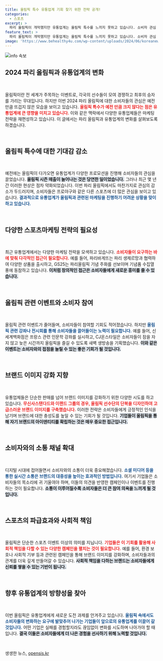 ```yaml
---
title: 올림픽 특수 유통업계 기회 찾기 위한 전략 공개!
categories:
  - 스포츠
excerpt: >
  파리 올림픽이 개막했지만 유통업계는 올림픽 특수를 느끼지 못하고 있습니다. 소비자 관심 감소와 마케팅 규제가 주요 원인으로, 대신 창의적인 새로운 마케팅 시도가 눈길을 끕니다.
feature_text: >
  파리 올림픽이 개막했지만 유통업계는 올림픽 특수를 느끼지 못하고 있습니다. 소비자 관심 감소와 마케팅 규제가 주요 원인으로, 대신 창의적인 새로운 마케팅 시도가 눈길을 끕니다.
image: 'https://www.behealthy4u.com/wp-content/uploads/2024/06/koreanews.jpg'
---
```


<p><img src="https://www.behealthy4u.com/wp-content/uploads/2024/06/koreanews.jpg" alt="info 속보" /></p>

<h2 data-ke-size="size26">2024 파리 올림픽과 유통업계의 변화</h2>

<p data-ke-size="size16">&nbsp;</p>

<p>올림픽이란 전 세계가 주목하는 이벤트로, 각국의 선수들이 모여 경쟁하고 최후의 승자를 가리는 무대입니다. 하지만 이번 2024 파리 올림픽에 대한 소비자들의 관심은 예전만큼 뜨겁지 않은 모습을 보이고 있습니다. <b><span style="color: #ee2323;">올림픽 특수가 예전 만큼 크지 않다는 점은 유통업계에 큰 영향을 미치고 있습니다.</span></b> 이와 같은 맥락에서 다양한 유통업체들은 마케팅 전략을 재편성하고 있습니다. 이 글에서는 파리 올림픽과 유통업계의 변화를 살펴보도록 하겠습니다.</p>

<p data-ke-size="size16">&nbsp;</p>

<h2 data-ke-size="size26">올림픽 특수에 대한 기대감 감소</h2>

<p data-ke-size="size16">&nbsp;</p>

<p>예전에는 올림픽이 다가오면 유통업계가 다양한 프로모션을 진행해 소비자들의 관심을 끌었습니다. <b><span style="background-color: #21538527;">올림픽 시즌 매출이 늘어나는 것은 당연한 일이었습니다.</span></b> 그러나 최근 몇 년간 이러한 현상은 점차 약화되었습니다. 이번 파리 올림픽에서도 마찬가지로 관심의 감소가 두드러지며, 소비자들은 프로야구와 같은 다른 스포츠에 더 많은 관심을 보이고 있습니다. <b><span style="color: #1a5490;">결과적으로 유통업계가 올림픽과 관련된 마케팅을 진행하기 어려운 상황을 맞이하고 있습니다.</span></b></p>

<p data-ke-size="size16">&nbsp;</p>

<h2 data-ke-size="size26">다양한 스포츠마케팅 전략의 필요성</h2>

<p data-ke-size="size16">&nbsp;</p>

<p>최근 유통업계에서는 다양한 마케팅 전략을 모색하고 있습니다. <b><span style="color: #ee2323;">소비자들이 요구하는 바에 맞춰 다각적인 접근이 필요합니다.</span></b> 예를 들어, 파리바게뜨는 파리 생제르망과 협력하여 다양한 상품을 출시하고, GS25는 파리올림픽 기념 주화를 선보이며 기념품 수집열풍에 동참하고 있습니다. <b><span style="background-color: #21538527;">이처럼 창의적인 접근은 소비자들에게 새로운 흥미를 줄 수 있습니다.</span></b></p>

<p data-ke-size="size16">&nbsp;</p>

<h2 data-ke-size="size26">올림픽 관련 이벤트와 소비자 참여</h2>

<p data-ke-size="size16">&nbsp;</p>

<p>올림픽 관련 이벤트가 줄어들며, 소비자들이 참여할 기회도 적어졌습니다. 하지만 <b><span style="color: #1a5490;">올림픽 관련 강좌나 전시회를 통해 소비자들을 끌어들이는 노력이 필요합니다.</span></b> 예를 들어, 신세계백화점은 프랑스 관련 인문학 강좌를 실시하고, CJ온스타일은 소비자들이 잠을 자지 않고 늦은 시간까지 올림픽을 즐길 수 있도록 새벽 생방송을 기획했습니다. <b><span style="background-color: #21538527;">이와 같은 이벤트는 소비자와의 접점을 늘릴 수 있는 좋은 기회가 될 것입니다.</span></b></p>

<p data-ke-size="size16">&nbsp;</p>

<h2 data-ke-size="size26">브랜드 이미지 강화 지향</h2>

<p data-ke-size="size16">&nbsp;</p>

<p>유통업체들은 단순한 판매를 넘어 브랜드 이미지를 강화하기 위한 다양한 시도를 하고 있습니다. <b><span style="color: #ee2323;">무신사스탠다드와 이랜드 그룹의 경우, 올림픽 선수단의 단복을 디자인하여 고급스러운 브랜드 이미지를 구축했습니다.</span></b> 이러한 전략은 소비자들에게 긍정적인 인식을 남기며 브랜드에 대한 충성도를 높일 수 있는 기회가 될 것입니다. <b><span style="background-color: #21538527;">기업들이 올림픽을 통해 자기 브랜드의 아이덴티티를 확립하는 것은 매우 중요한 접근입니다.</span></b></p>

<p data-ke-size="size16">&nbsp;</p>

<h2 data-ke-size="size26">소비자와의 소통 채널 확대</h2>

<p data-ke-size="size16">&nbsp;</p>

<p>디지털 시대에 접어들면서 소비자와의 소통이 더욱 중요해졌습니다. <b><span style="color: #1a5490;">소셜 미디어 등을 통한 실시간 소통은 브랜드의 대중성을 높이는 효과적인 방법입니다.</span></b> 여기서 기업들은 소비자들의 목소리에 귀 기울여야 하며, 이들의 의견을 반영한 캠페인이나 이벤트를 진행하는 것이 필요합니다. <b><span style="background-color: #21538527;">소통이 이루어질수록 소비자들은 더 큰 참여 의욕을 느끼게 될 것입니다.</span></b></p>

<p data-ke-size="size16">&nbsp;</p>

<h2 data-ke-size="size26">스포츠의 파급효과와 사회적 책임</h2>

<p data-ke-size="size16">&nbsp;</p>

<p>올림픽은 단순한 스포츠 이벤트 이상의 의미를 지닙니다. <b><span style="color: #ee2323;">기업들은 이 기회를 활용해 사회적 책임을 다할 수 있는 다양한 캠페인을 펼치는 것이 필요합니다.</span></b> 예를 들어, 환경 보호나 사회적 기부 등과 관련된 캠페인을 통해 브랜드 이미지를 강화하며, 소비자들과의 관계를 더욱 깊게 만들어갈 수 있습니다. <b><span style="background-color: #21538527;">사회적 책임을 다하는 브랜드는 소비자들에게 신뢰를 쌓을 수 있는 기반이 됩니다.</span></b></p>

<p data-ke-size="size16">&nbsp;</p>

<h2 data-ke-size="size26">향후 유통업계의 방향성을 찾아</h2>

<p data-ke-size="size16">&nbsp;</p>

<p>이번 올림픽은 유통업계에게 새로운 도전 과제를 안겨주고 있습니다. <b><span style="color: #1a5490;">올림픽 속에서도 소비자들의 변화하는 요구에 발맞추어 나가는 기업들이 앞으로의 유통업계를 이끌어 갈 것입니다.</span></b> 어떤 기업은 실패를 경험할지라도 끊임없이 변화를 시도하며 나아가야 할 때입니다. <b><span style="background-color: #21538527;">결국 이들은 소비자들에게 더 나은 경험을 선사하기 위해 노력할 것입니다.</span></b></p>

<p data-ke-size="size16">&nbsp;</p>
생생한 뉴스, <a href="https://opensis.kr" rel="dofollow">opensis.kr</a>


